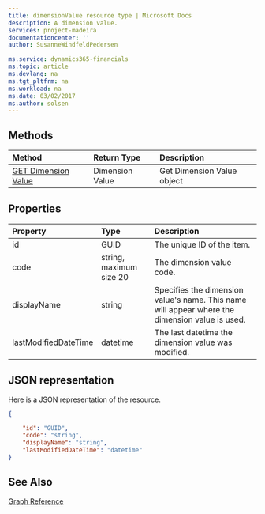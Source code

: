 ```yaml
---
title: dimensionValue resource type | Microsoft Docs
description: A dimension value.
services: project-madeira
documentationcenter: ''
author: SusanneWindfeldPedersen

ms.service: dynamics365-financials
ms.topic: article
ms.devlang: na
ms.tgt_pltfrm: na
ms.workload: na
ms.date: 03/02/2017
ms.author: solsen
---
```



## Methods

| Method       | Return Type  |Description|
|:---------------|:--------|:----------|
|[GET Dimension Value](get-dimensionValue.md)|Dimension Value|Get Dimension Value object|


## Properties
| Property	   | Type	|Description|
|:---------------|:--------|:----------|
|id|GUID|The unique ID of the item.|
|code|string, maximum size 20|The dimension value code.|
|displayName|string|Specifies the dimension value's name. This name will appear where the dimension value is used.|
|lastModifiedDateTime|datetime|The last datetime the dimension value was modified.|  


## JSON representation

Here is a JSON representation of the resource.


```json
{

    "id": "GUID",
    "code": "string",
    "displayName": "string",
    "lastModifiedDateTime": "datetime"
}
```

## See Also
[Graph Reference](graph-reference.md)  
